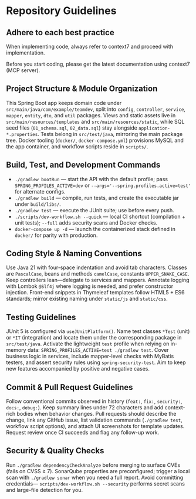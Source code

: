 # Repository Guidelines

## Adhere to each best practice

When implementing code, always refer to context7 and proceed with
implementation.

Before you start coding, please get the latest documentation using context7 (MCP
server).

## Project Structure & Module Organization

This Spring Boot app keeps domain code under
`src/main/java/com/example/teamdev`, split into `config`, `controller`,
`service`, `mapper`, `entity`, `dto`, and `util` packages. Views and static
assets live in `src/main/resources/templates` and `src/main/resources/static`,
while SQL seed files (`01_schema.sql`, `02_data.sql`) stay alongside
`application-*.properties`. Tests belong in `src/test/java`, mirroring the main
package tree. Docker tooling (`docker/`, `docker-compose.yml`) provisions MySQL
and the app container, and workflow scripts reside in `scripts/`.

## Build, Test, and Development Commands

- `./gradlew bootRun` — start the API with the default profile; pass
  `SPRING_PROFILES_ACTIVE=dev` or `--args='--spring.profiles.active=test'` for
  alternate configs.
- `./gradlew build` — compile, run tests, and create the executable jar under
  `build/libs/`.
- `./gradlew test` — execute the JUnit suite; use before every push.
- `./scripts/dev-workflow.sh --quick` — local CI shortcut (compilation + unit
  tests); `--full` adds security scans and Docker checks.
- `docker-compose up -d` — launch the containerized stack defined in `docker/`
  for parity with production.

## Coding Style & Naming Conventions

Use Java 21 with four-space indentation and avoid tab characters. Classes are
`PascalCase`, beans and methods `camelCase`, constants `UPPER_SNAKE_CASE`. Keep
controllers lean—delegate to services and mappers. Annotate logging with Lombok
`@Slf4j` where logging is needed, and prefer constructor injection. Front-end
snippets in Thymeleaf templates follow HTML5 + ES6 standards; mirror existing
naming under `static/js` and `static/css`.

## Testing Guidelines

JUnit 5 is configured via `useJUnitPlatform()`. Name test classes `*Test` (unit)
or `*IT` (integration) and locate them under the corresponding package in
`src/test/java`. Activate the lightweight `test` profile when relying on
in-memory data: `SPRING_PROFILES_ACTIVE=test ./gradlew test`. Cover business
logic in services, include mapper-level checks with MyBatis testers, and assert
security rules using `spring-security-test`. Aim to keep new features
accompanied by positive and negative cases.

## Commit & Pull Request Guidelines

Follow conventional commits observed in history (`feat:`, `fix:`, `security:`,
`docs:`, `debug:`). Keep summary lines under 72 characters and add context-rich
bodies when behavior changes. Pull requests should describe the change, link any
GitHub issue, list validation commands (`./gradlew test`, workflow script
options), and attach UI screenshots for template updates. Request review once CI
succeeds and flag any follow-up work.

## Security & Quality Checks

Run `./gradlew dependencyCheckAnalyze` before merging to surface CVEs (fails on
CVSS ≥ 7). SonarQube properties are preconfigured; trigger a local scan with
`./gradlew sonar` when you need a full report. Avoid committing credentials—
`scripts/dev-workflow.sh --security` performs secret scans and large-file
detection for you.
